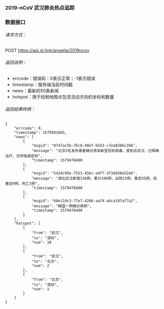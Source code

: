 ### 2019-nCoV 武汉肺炎热点追踪

### 数据接口
###### 请求方式：
POST https://api.st.link/angelia/2019ncov
###### 返回说明：
- errcode：错误码：0表示正常；-1表示错误
- timestamp：服务端当前时间戳
- news：最新的50条新闻
- hotspot：用于绘制地图点包含流动方向的坐标和数量

###### 返回结果样例：
```
{
    "errcode": 0,
    "timestamp": 1579501665,
    "news": [
        {
            "msgid": "0747ac5b-76c8-40ef-b5d3-c7ea8386c266",
            "message": "北京2名发热患者确诊感染新型冠状病毒，曾到访武汉，已隔离治疗，无呼吸道症状",
            "timestamp": 1579478400
        },
        {
            "msgid": "542dc99e-7521-45bc-a4f7-3f3dd38e52e6",
            "message": "湖北武汉新增136例，累计198例，出院25例，重症35例，危重症9例，死亡3例",
            "timestamp": 1579478400
        },
        {
            "msgid": "68e119c3-77e7-4286-aa74-a6ca197af7a2",
            "message": "韩国一例确诊病例",
            "timestamp": 1579478400
        }
    ],
    "hotspot": [
        {
            "from": "武汉",
            "to": "深圳",
            "num": 10
        },
        {
            "from": "武汉",
            "to": "北京",
            "num": 2
        },
        {
            "from": "北京",
            "to": "深圳",
            "num": 1
        }
    ]
}
```